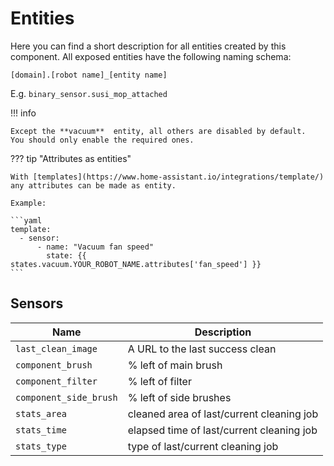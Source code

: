 # Entities

Here you can find a short description for all entities created by this component.
All exposed entities have the following naming schema:

`[domain].[robot name]_[entity name]`

E.g. `binary_sensor.susi_mop_attached`

!!! info

    Except the **vacuum**  entity, all others are disabled by default.
    You should only enable the required ones.

??? tip "Attributes as entities"

    With [templates](https://www.home-assistant.io/integrations/template/) any attributes can be made as entity.

    Example:

    ```yaml
    template:
      - sensor:
          - name: "Vacuum fan speed"
            state: {{ states.vacuum.YOUR_ROBOT_NAME.attributes['fan_speed'] }}
    ```

## Sensors

| Name                   | Description                               |
| ---------------------- | ----------------------------------------- |
| `last_clean_image`     | A URL to the last success clean           |
| `component_brush`      | % left of main brush                      |
| `component_filter`     | % left of filter                          |
| `component_side_brush` | % left of side brushes                    |
| `stats_area`           | cleaned area of last/current cleaning job |
| `stats_time`           | elapsed time of last/current cleaning job |
| `stats_type`           | type of last/current cleaning job         |
